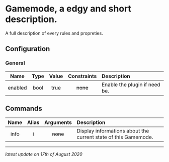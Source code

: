 # Gamemode, a edgy and short description.

A full description of every rules and propreties.

## Configuration

### General

Name | Type | Value | Constraints | Description
:---: | :---: | :---: | :---: | :------
enabled | bool | true | ~~none~~ | Enable the plugin if need be.

## Commands

Name | Alias | Arguments | Description
:---: | :---: | :---: | :------
info | i | ~~none~~ | Display informations about the current state of this Gamemode.

---

*latest update on 17th of August 2020*
